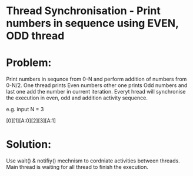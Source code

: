 # Thread Synchronisation - Print numbers in sequence using EVEN, ODD thread 
# Problem: 
Print numbers in sequnce from 0-N and perform addition of numbers from 0-N/2. One thread prints Even numbers other one prints Odd numbers and last one add the number in current iteration. Everyt hread will synchronise the execution in even, odd and addition activity sequence.

e.g. input N = 3

[0][1][A:0][2][3][A:1]

# Solution: 

Use wait() & notifiy() mechnism to cordniate activities between threads.
Main thread is waiting for all thread to finish the execution.


